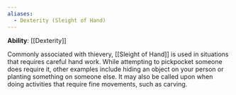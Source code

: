 ```yaml
---
aliases:
  - Dexterity (Sleight of Hand)
---
```

**Ability**: [[Dexterity]]

Commonly associated with thievery, [[Sleight of Hand]] is used in situations that requires careful hand work. While attempting to pickpocket someone does require it, other examples include hiding an object on your person or planting something on someone else. It may also be called upon when doing activities that require fine movements, such as carving. 